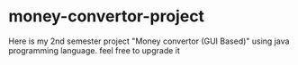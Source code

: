 # money-convertor-project
Here is my 2nd semester project "Money convertor (GUI Based)" using java programming language. feel free to upgrade it
